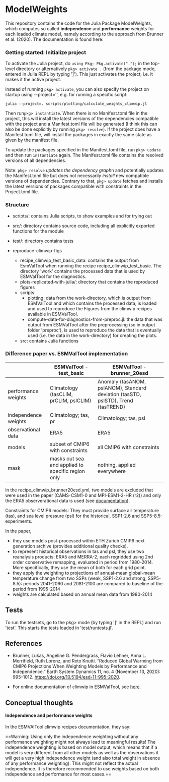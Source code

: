 # ModelWeights

This repository contains the code for the Julia Package ModelWeights, which computes so called **independence** and **performance** weights for each loaded climate model, namely according to the approach from Brunner et al. (2020). 
The documentation is found here: 

<!-- This approach assigns lower weights to models that make similar predictions (in a predefined reference period). Models whose predictions are further away (compared to the predictions of the other models in the ensemble) receive larger weights.  -->

### Getting started: Initialize project
To activate the Julia project, do ```using Pkg; Pkg.activate(".");``` in the top-level directory or 
alternatively ```pkg> activate .``` (from the package mode, entered in Julia REPL by typing ']'). 
This just activates the project, i.e. it makes it the active project.

Instead of running ```pkg> activate```, you can also specify the project on startup using --project='', e.g. for running a specific script:
```
julia --project=. scripts/plotting/calculate_weights_climwip.jl
```

Then run```pkg> instantiate```. When there is no Manifest.toml file in the project, this will install the latest versions of the dependencies compatible with the project and a Manifest.toml file will be generated (I think this can also be done explicitly by running ```pkg> resolve```). If the project does have a Manifest.toml file, will install the packages in exactly the same state as given by the manifest file. 

To update the packages specified in the Manifest.toml file, run ```pkg> update``` and then run ```instantiate``` again. The Manifest.toml file contains the resolved versions of all dependencies.

Note: ```pkg> resolve```  *updates the dependency graph*n and potentially updates the Manifest.toml file but does not necessarily *install* new compatible versions of dependencies. Contrary to that, ```pkg> update``` fetches and installs the latest versions of packages compatible with constraints in the Project.toml file. 



###  Structure

- scripts/: contains Julia scripts, to show examples and for trying out

- src/: directory contains source code, including all explicitly exported functions for the module

- test/: directory contains tests

- reproduce-climwip-figs
    - recipe_climwip_test_basic_data: contains the output from EsmValTool when running the recipe recipe_climwip_test_basic.
    The directory 'work' contains the processed data that is used by ESMValTool for the diagnostics.
    - plots-replicated-with-julia/: directory that contains the reproduced figures
    - scripts:
        - plotting: data from the work-directory, which is output from ESMValTool and which contains the processed data, is loaded and used to reproduce the Figures from the climwip recipes available in ESMValTool.
        - compute-data-for-diagnostics-from-preproc.jl:  the data that was output from ESMValTool after the preprocessing (so in output folder 'preproc'), is used to reproduce the data that is eventually used (i.e. the data in the work-directory) for creating the plots. 
    - src: contains Julia functions



### Difference paper vs. ESMValTool implementation

|                    | ESMValTool - test_basic                           | ESMValTool - brunner_20esd                                                        |
|--------------------|---------------------------------------------------|-----------------------------------------------------------------------------------|
|performance weights | Climatology (tasCLIM, prCLIM, pslCLIM)            | Anomaly (tasANOM, pslANOM), Standard deviation (tasSTD, pslSTD), Trend (tasTREND) |
|independence weights| Climatology; tas, pr                              | Climatology; tas, psl       |
|observational data  | ERA5                                              |  ERA5                       |
|models              | subset of CMIP6 with constraints                  | all CMIP6 with constraints  |
|mask                | masks out sea and applied to specific region only | nothing, applied everywhere |


In the recipe_climwip_brunner20esd.yml, two models are excluded that were used in the paper (CAMS-CSM1-0 and MPI-ESM1-2-HR (r2)) and only the ERA5 observerational data is used (see [documentation](https://docs.esmvaltool.org/en/latest/recipes/recipe_climwip.html#brunner-et-al-2020-recipe-and-example-independence-weighting)).

Constraints for CMIP6 models: They must provide surface air temperature (tas), and sea level pressure (psl) for the historical, SSP1-2.6 and SSP5-8.5-experiments. 

In the paper,
- they use models post-processed within ETH Zurich CMIP6 next generation archive (provides additional quality checks).
- to represent historical observations in tas and psl, they use two reanalysis products: ERA5 and MERRA-2, each regridded using 2nd order conservative remapping, evaluated in period from 1980-2014. More specifically, they use the mean of both for each grid point.
- they apply the weighting to projections of annual-mean global-mean temperature change from two SSPs (weak, SSP1-2.6 and strong, SSP5-8.5): periods 2041-2060 and 2081-2100 are compared to baseline of the period from 1995-2014
- weights are calculated based on annual mean data from 1980-2014


## Tests
To run the testsets, go to the pkg> mode (by typing ']' in the REPL) and run 'test'. This starts the tests loaded in 'test/runtests.jl'.

## References
- Brunner, Lukas, Angeline G. Pendergrass, Flavio Lehner, Anna L. Merrifield, Ruth Lorenz, and Reto Knutti. “Reduced Global Warming from CMIP6 Projections When Weighting Models by Performance and Independence.” Earth System Dynamics 11, no. 4 (November 13, 2020): 995–1012. https://doi.org/10.5194/esd-11-995-2020.

- For online documentation of climwip in ESMValTool, see [here](https://docs.esmvaltool.org/en/latest/recipes/recipe_climwip.html).

## Conceptual thoughts

#### Independence and performance weights
In the ESMVAlTool climwip recipes documentation, they say: 

==Warning: Using only the independence weighting without any performance weighting might not always lead to meaningful results! The independence weighting is based on model output, which means that if a model is very different from all other models as well as the observations it will get a very high independence weight (and also total weight in absence of any performance weighting). This might not reflect the actual independence. It is therefore recommended to use weights based on both independence and performance for most cases.==

